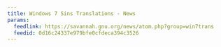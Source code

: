 ```yaml
---
title: Windows 7 Sins Translations - News
params:
  feedlink: https://savannah.gnu.org/news/atom.php?group=win7trans
  feedid: 0d16c24337e979bfe0cfdeca394c3526
---
```

